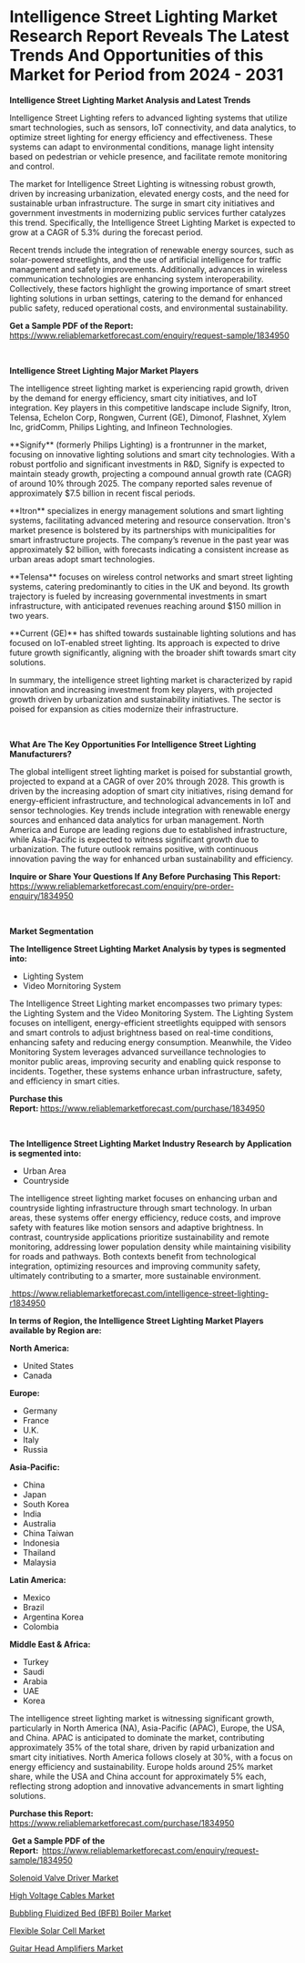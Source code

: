 <p><h1>Intelligence Street Lighting Market Research Report Reveals The Latest Trends And Opportunities of this Market for Period from 2024 - 2031</h1></p><p><strong>Intelligence Street Lighting Market Analysis and Latest Trends</strong></p>
<p><p>Intelligence Street Lighting refers to advanced lighting systems that utilize smart technologies, such as sensors, IoT connectivity, and data analytics, to optimize street lighting for energy efficiency and effectiveness. These systems can adapt to environmental conditions, manage light intensity based on pedestrian or vehicle presence, and facilitate remote monitoring and control. </p><p>The market for Intelligence Street Lighting is witnessing robust growth, driven by increasing urbanization, elevated energy costs, and the need for sustainable urban infrastructure. The surge in smart city initiatives and government investments in modernizing public services further catalyzes this trend. Specifically, the Intelligence Street Lighting Market is expected to grow at a CAGR of 5.3% during the forecast period. </p><p>Recent trends include the integration of renewable energy sources, such as solar-powered streetlights, and the use of artificial intelligence for traffic management and safety improvements. Additionally, advances in wireless communication technologies are enhancing system interoperability. Collectively, these factors highlight the growing importance of smart street lighting solutions in urban settings, catering to the demand for enhanced public safety, reduced operational costs, and environmental sustainability.</p></p>
<p><strong>Get a Sample PDF of the Report:&nbsp;</strong> <a href="https://www.reliablemarketforecast.com/enquiry/request-sample/1834950?utm_campaign=1733&utm_medium=2&utm_source=Github&utm_content=ia&utm_term=19102024&utm_id=intelligence-street-lighting">https://www.reliablemarketforecast.com/enquiry/request-sample/1834950</a></p>
<p>&nbsp;</p>
<p><strong>Intelligence Street Lighting Major Market Players</strong></p>
<p><p>The intelligence street lighting market is experiencing rapid growth, driven by the demand for energy efficiency, smart city initiatives, and IoT integration. Key players in this competitive landscape include Signify, Itron, Telensa, Echelon Corp, Rongwen, Current (GE), Dimonof, Flashnet, Xylem Inc, gridComm, Philips Lighting, and Infineon Technologies.</p><p>**Signify** (formerly Philips Lighting) is a frontrunner in the market, focusing on innovative lighting solutions and smart city technologies. With a robust portfolio and significant investments in R&D, Signify is expected to maintain steady growth, projecting a compound annual growth rate (CAGR) of around 10% through 2025. The company reported sales revenue of approximately $7.5 billion in recent fiscal periods.</p><p>**Itron** specializes in energy management solutions and smart lighting systems, facilitating advanced metering and resource conservation. Itron's market presence is bolstered by its partnerships with municipalities for smart infrastructure projects. The company’s revenue in the past year was approximately $2 billion, with forecasts indicating a consistent increase as urban areas adopt smart technologies.</p><p>**Telensa** focuses on wireless control networks and smart street lighting systems, catering predominantly to cities in the UK and beyond. Its growth trajectory is fueled by increasing governmental investments in smart infrastructure, with anticipated revenues reaching around $150 million in two years.</p><p>**Current (GE)** has shifted towards sustainable lighting solutions and has focused on IoT-enabled street lighting. Its approach is expected to drive future growth significantly, aligning with the broader shift towards smart city solutions.</p><p>In summary, the intelligence street lighting market is characterized by rapid innovation and increasing investment from key players, with projected growth driven by urbanization and sustainability initiatives. The sector is poised for expansion as cities modernize their infrastructure.</p></p>
<p>&nbsp;</p>
<p><strong>What Are The Key Opportunities For Intelligence Street Lighting Manufacturers?</strong></p>
<p><p>The global intelligent street lighting market is poised for substantial growth, projected to expand at a CAGR of over 20% through 2028. This growth is driven by the increasing adoption of smart city initiatives, rising demand for energy-efficient infrastructure, and technological advancements in IoT and sensor technologies. Key trends include integration with renewable energy sources and enhanced data analytics for urban management. North America and Europe are leading regions due to established infrastructure, while Asia-Pacific is expected to witness significant growth due to urbanization. The future outlook remains positive, with continuous innovation paving the way for enhanced urban sustainability and efficiency.</p></p>
<p><strong>Inquire or Share Your Questions If Any Before Purchasing This Report:</strong> <a href="https://www.reliablemarketforecast.com/enquiry/pre-order-enquiry/1834950?utm_campaign=1733&utm_medium=2&utm_source=Github&utm_content=ia&utm_term=19102024&utm_id=intelligence-street-lighting">https://www.reliablemarketforecast.com/enquiry/pre-order-enquiry/1834950</a></p>
<p>&nbsp;</p>
<p><strong>Market Segmentation</strong></p>
<p><strong>The Intelligence Street Lighting Market Analysis by types is segmented into:</strong></p>
<p><ul><li>Lighting System</li><li>Video Mornitoring System</li></ul></p>
<p><p>The Intelligence Street Lighting market encompasses two primary types: the Lighting System and the Video Monitoring System. The Lighting System focuses on intelligent, energy-efficient streetlights equipped with sensors and smart controls to adjust brightness based on real-time conditions, enhancing safety and reducing energy consumption. Meanwhile, the Video Monitoring System leverages advanced surveillance technologies to monitor public areas, improving security and enabling quick response to incidents. Together, these systems enhance urban infrastructure, safety, and efficiency in smart cities.</p></p>
<p><strong>Purchase this Report:&nbsp;</strong><a href="https://www.reliablemarketforecast.com/purchase/1834950?utm_campaign=1733&utm_medium=2&utm_source=Github&utm_content=ia&utm_term=19102024&utm_id=intelligence-street-lighting">https://www.reliablemarketforecast.com/purchase/1834950</a></p>
<p>&nbsp;</p>
<p><strong>The Intelligence Street Lighting Market Industry Research by Application is segmented into:</strong></p>
<p><ul><li>Urban Area</li><li>Countryside</li></ul></p>
<p><p>The intelligence street lighting market focuses on enhancing urban and countryside lighting infrastructure through smart technology. In urban areas, these systems offer energy efficiency, reduce costs, and improve safety with features like motion sensors and adaptive brightness. In contrast, countryside applications prioritize sustainability and remote monitoring, addressing lower population density while maintaining visibility for roads and pathways. Both contexts benefit from technological integration, optimizing resources and improving community safety, ultimately contributing to a smarter, more sustainable environment.</p></p>
<p><a href="https://www.reliablemarketforecast.com/intelligence-street-lighting-r1834950?utm_campaign=1733&utm_medium=2&utm_source=Github&utm_content=ia&utm_term=19102024&utm_id=intelligence-street-lighting">&nbsp;https://www.reliablemarketforecast.com/intelligence-street-lighting-r1834950</a></p>
<p><strong>In terms of Region, the Intelligence Street Lighting Market Players available by Region are:</strong></p>
<p>
    <p> <strong> North America: </strong>
        <ul>
            <li>United States</li>
            <li>Canada</li>
        </ul>
        </p> 
    <p> <strong> Europe: </strong>
        <ul>
            <li>Germany</li>
            <li>France</li>
            <li>U.K.</li>
            <li>Italy</li>
            <li>Russia</li>
        </ul>
        </p> 
    <p> <strong> Asia-Pacific: </strong>
        <ul>
            <li>China</li>
            <li>Japan</li>
            <li>South Korea</li>
            <li>India</li>
            <li>Australia</li>
            <li>China Taiwan</li>
            <li>Indonesia</li>
            <li>Thailand</li>
            <li>Malaysia</li>
        </ul>
        </p> 
    <p> <strong> Latin America: </strong>
        <ul>
            <li>Mexico</li>
            <li>Brazil</li>
            <li>Argentina Korea</li>
            <li>Colombia</li>
        </ul>
        </p> 
    <p> <strong> Middle East & Africa: </strong>
        <ul>
            <li>Turkey</li>
            <li>Saudi</li>
            <li>Arabia</li>
            <li>UAE</li>
            <li>Korea</li>
        </ul>
    </p>
    </p>
<p><p>The intelligence street lighting market is witnessing significant growth, particularly in North America (NA), Asia-Pacific (APAC), Europe, the USA, and China. APAC is anticipated to dominate the market, contributing approximately 35% of the total share, driven by rapid urbanization and smart city initiatives. North America follows closely at 30%, with a focus on energy efficiency and sustainability. Europe holds around 25% market share, while the USA and China account for approximately 5% each, reflecting strong adoption and innovative advancements in smart lighting solutions.</p></p>
<p><strong>Purchase this Report: </strong><a href="https://www.reliablemarketforecast.com/purchase/1834950?utm_campaign=1733&utm_medium=2&utm_source=Github&utm_content=ia&utm_term=19102024&utm_id=intelligence-street-lighting">https://www.reliablemarketforecast.com/purchase/1834950</a></p>
<p>&nbsp;<strong>Get a Sample PDF of the Report:&nbsp;&nbsp;</strong><a href="https://www.reliablemarketforecast.com/enquiry/request-sample/1834950?utm_campaign=1733&utm_medium=2&utm_source=Github&utm_content=ia&utm_term=19102024&utm_id=intelligence-street-lighting">https://www.reliablemarketforecast.com/enquiry/request-sample/1834950</a></p>
<p><strong></strong></p>
<p><p><a href="https://www.linkedin.com/pulse/global-solenoid-valve-driver-market-trends-innovations-forward-looking-iekvc?utm_campaign=1733&utm_medium=2&utm_source=Github&utm_content=ia&utm_term=19102024&utm_id=intelligence-street-lighting">Solenoid Valve Driver Market</a></p><p><a href="https://www.linkedin.com/pulse/high-voltage-cables-market-trends-detailed-study-its-segmentation-8mqle?utm_campaign=1733&utm_medium=2&utm_source=Github&utm_content=ia&utm_term=19102024&utm_id=intelligence-street-lighting">High Voltage Cables Market</a></p><p><a href="https://github.com/WashimHussain441/Market-Research-Report-List-1/blob/main/bubbling-fluidized-bed-bfb-boiler-market.md?utm_campaign=1733&utm_medium=2&utm_source=Github&utm_content=ia&utm_term=19102024&utm_id=intelligence-street-lighting">Bubbling Fluidized Bed (BFB) Boiler Market</a></p><p><a href="https://www.linkedin.com/pulse/future-flexible-solar-cell-market-global-forecast-trends-2024-wq2ne?utm_campaign=1733&utm_medium=2&utm_source=Github&utm_content=ia&utm_term=19102024&utm_id=intelligence-street-lighting">Flexible Solar Cell Market</a></p><p><a href="https://www.linkedin.com/pulse/guitar-head-amplifiers-market-indicators-size-regional-breakdown-4sccc?utm_campaign=1733&utm_medium=2&utm_source=Github&utm_content=ia&utm_term=19102024&utm_id=intelligence-street-lighting">Guitar Head Amplifiers Market</a></p></p>